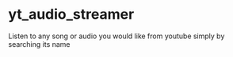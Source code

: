 # yt_audio_streamer
Listen to any song or audio you would like from youtube simply by searching its name
